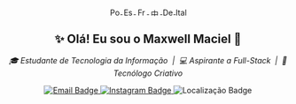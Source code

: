 <p align="center">
  <a href="./README-pt.md" title="Português">
    <img src="https://flagcdn.com/20x15/br.png" width="20" height="15" alt="Português" style="vertical-align:middle"/>
  </a>
  <a href="./README-es.md" title="Español">
    <img src="https://flagcdn.com/20x15/es.png" width="20" height="15" alt="Español" style="vertical-align:middle"/>
  </a>
  <a href="./README-fr.md" title="Français">
    <img src="https://flagcdn.com/20x15/fr.png" width="20" height="15" alt="Français" style="vertical-align:middle"/>
  </a>
  <a href="./README-zh.md" title="中文">
    <img src="https://flagcdn.com/20x15/cn.png" width="20" height="15" alt="中文" style="vertical-align:middle"/>
  </a>
  <a href="./README-de.md" title="Deutsch">
    <img src="https://flagcdn.com/20x15/de.png" width="20" height="15" alt="Deutsch" style="vertical-align:middle"/>
  </a>
  <a href="./README-it.md" title="Italiano">
    <img src="https://flagcdn.com/20x15/it.png" width="20" height="15" alt="Italiano" style="vertical-align:middle"/>
  </a>
</p>


<h2 align="center">✨ Olá! Eu sou o <strong>Maxwell Maciel</strong> 👋</h2>

<p align="center">
  <em>🎓 Estudante de Tecnologia da Informação &nbsp;|&nbsp; 💻 Aspirante a Full-Stack &nbsp;|&nbsp; 🎨 Tecnólogo Criativo</em>
</p>

<p align="center">
  <a href="mailto:sousamaciel@aluno.ifce.edu.br">
    <img src="https://img.shields.io/badge/Email-sousamaciel@aluno.ifce.edu.br-D14836?style=for-the-badge&logo=gmail&logoColor=white" alt="Email Badge">
  </a>
  <a href="https://instagram.com/maxsksr" target="_blank">
    <img src="https://img.shields.io/badge/@maxsksr-Instagram-E4405F?style=for-the-badge&logo=instagram&logoColor=white" alt="Instagram Badge">
  </a>
  <img src="https://img.shields.io/badge/Localiza%C3%A7%C3%A3o-Maranguape,%20CE-007ACC?style=for-the-badge&logo=googlemaps&logoColor=white" alt="Localização Badge">
</p>




